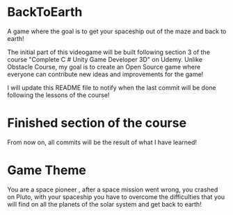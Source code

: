 # BackToEarth
 A game where the goal is to get your spaceship out of the maze and back to earth!
 
 The initial part of this videogame will be built following section 3 of the course "Complete C # Unity Game Developer 3D" on Udemy.
 Unlike Obstacle Course, my goal is to create an Open Source game where everyone can contribute new ideas and improvements for the game!

 I will update this README file to notify when the last commit will be done following the lessons of the course!
 
 # Finished section of the course
 From now on, all commits will be the result of what I have learned!

# Game Theme
 You are a space pioneer , after a space mission went wrong, you crashed on Pluto, with your spaceship you have to overcome the difficulties that you will find on all
 the planets of the solar system and get back to earth!
